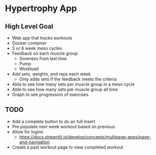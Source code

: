 # Hypertrophy App

## High Level Goal

- Web app that tracks workouts
- Docker container
- 5 or 6 week meso cycles
- Feedback on each muscle group
  - Soreness from last time
  - Pump
  - Workload
- Add sets, weights, and reps each week
  - Only adds sets if the feedback meets the criteria
- Able to see how many sets per muscle group in a meso cycle
- Able to see how many sets per muscle group all time
- Graph to see progression of exercises

## TODO

- Add a complete button to do an full insert
- Pre populate next week workout based on previous
- Allow for logins
  - https://docs.streamlit.io/develop/concepts/multipage-apps/page-and-navigation
- Create a past workout page to view completed workout
